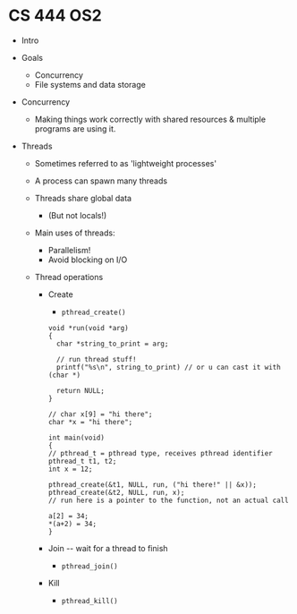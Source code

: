 # CS 444 OS2

* Intro
* Goals
  * Concurrency
  * File systems and data storage

* Concurrency
  * Making things work correctly with shared resources & multiple programs are using it.

* Threads
  * Sometimes referred to as 'lightweight processes'
  * A process can spawn many threads
  * Threads share global data
    * (But not locals!)

  * Main uses of threads:
    * Parallelism!
    * Avoid blocking on I/O

  * Thread operations
    * Create
      * `pthread_create()`
      
      ```
      void *run(void *arg)
      {
        char *string_to_print = arg;

        // run thread stuff!
        printf("%s\n", string_to_print) // or u can cast it with (char *)
        
        return NULL;
      }

      // char x[9] = "hi there";
      char *x = "hi there";
    
      int main(void)
      {
      // pthread_t = pthread type, receives pthread identifier
      pthread_t t1, t2;
      int x = 12;

      pthread_create(&t1, NULL, run, ("hi there!" || &x));
      pthread_create(&t2, NULL, run, x);
      // run here is a pointer to the function, not an actual call

      a[2] = 34;
      *(a+2) = 34;
      }
      ```

    * Join -- wait for a thread to finish
      * `pthread_join()`
    * Kill
      * `pthread_kill()`

